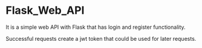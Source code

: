# Flask_Web_API

It is a simple web API with Flask that has login and register functionality.

Successful requests create a jwt token that could be used for later requests.
